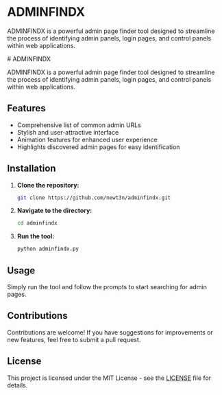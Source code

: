 <!DOCTYPE html>
<html lang="en">
<head>
    <meta charset="UTF-8">
    <meta name="viewport" content="width=device-width, initial-scale=1.0">

</head>
<body>
    <h1>ADMINFINDX</h1>
    <p>ADMINFINDX is a powerful admin page finder tool designed to streamline the process of identifying admin panels, login pages, and control panels within web applications.</p>
    # ADMINFINDX

ADMINFINDX is a powerful admin page finder tool designed to streamline the process of identifying admin panels, login pages, and control panels within web applications.

## Features

- Comprehensive list of common admin URLs
- Stylish and user-attractive interface
- Animation features for enhanced user experience
- Highlights discovered admin pages for easy identification

## Installation

1. **Clone the repository:**

    ```bash
    git clone https://github.com/newt3n/adminfindx.git
    ```

2. **Navigate to the directory:**

    ```bash
    cd adminfindx
    ```

3. **Run the tool:**

    ```bash
    python adminfindx.py
    ```

## Usage

Simply run the tool and follow the prompts to start searching for admin pages.

## Contributions

Contributions are welcome! If you have suggestions for improvements or new features, feel free to submit a pull request.

## License

This project is licensed under the MIT License - see the [LICENSE](LICENSE) file for details.


  
